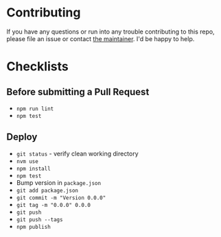 # Contributing

If you have any questions or run into any trouble contributing to this repo, please file an issue or contact [the maintainer](https://github.com/jeffcarp). I'd be happy to help.

# Checklists

## Before submitting a Pull Request

- `npm run lint`
- `npm test`

## Deploy

- `git status` - verify clean working directory
- `nvm use`
- `npm install`
- `npm test`
- Bump version in `package.json`
- `git add package.json`
- `git commit -m "Version 0.0.0"`
- `git tag -m "0.0.0" 0.0.0`
- `git push`
- `git push --tags`
- `npm publish`
